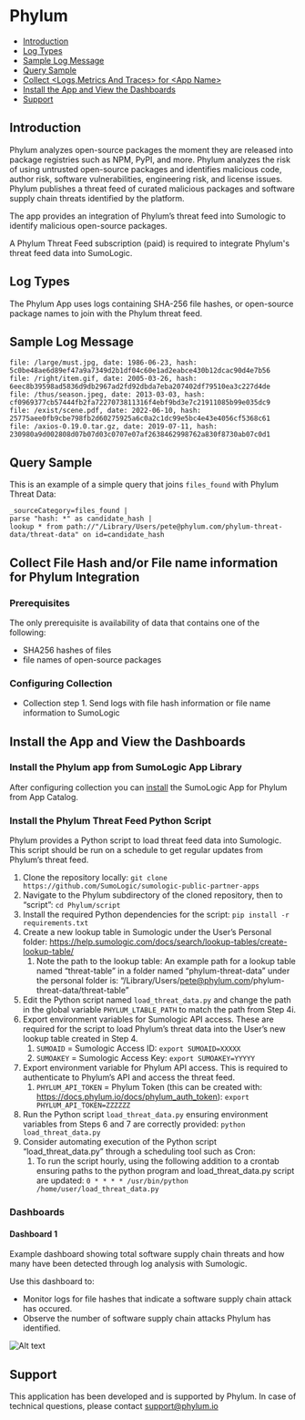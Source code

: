 # Phylum

- [Introduction](#introduction)
- [Log Types](#log-types)
- [Sample Log Message](#sample-log-message)
- [Query Sample](#query-sample)
- [Collect \<Logs,Metrics And Traces\> for \<App Name\>](#collect-logs,metrics-and-traces-for-app-name)
- [Install the App and View the Dashboards](#install-the-app-and-view-the-dashboards)
- [Support](#support)

## Introduction
Phylum analyzes open-source packages the moment they are released into package registries such as NPM, PyPI, and more. Phylum analyzes the risk of using untrusted open-source packages and identifies malicious code, author risk, software vulnerabilities, engineering risk, and license issues. Phylum publishes a threat feed of curated malicious packages and software supply chain threats identified by the platform.

The app provides an integration of Phylum’s threat feed into Sumologic to identify malicious open-source packages.

A Phylum Threat Feed subscription (paid) is required to integrate Phylum's threat feed data into SumoLogic.


## Log Types

The Phylum App uses logs containing SHA-256 file hashes, or open-source package names to join with the Phylum threat feed.

## Sample Log Message

```csv
file: /large/must.jpg, date: 1986-06-23, hash: 5c0be48ae6d89ef47a9a7349d2b1df04c60e1ad2eabce430b12dcac90d4e7b56
file: /right/item.gif, date: 2005-03-26, hash: 6eec8b39598ad5836d9db2967ad2fd92dbda7eba207402df79510ea3c227d4de
file: /thus/season.jpeg, date: 2013-03-03, hash: cf0969377cb57444fb2fa7227073811316f4ebf9bd3e7c21911085b99e035dc9
file: /exist/scene.pdf, date: 2022-06-10, hash: 25775aee0fb9cbe798fb2d60275925a6c0a2c1dc99e5bc4e43e4056cf5368c61
file: /axios-0.19.0.tar.gz, date: 2019-07-11, hash: 230980a9d002808d07b07d03c0707e07af2638462998762a830f8730ab07c0d1 
```

## Query Sample

This is an example of a simple query that joins `files_found` with Phylum Threat Data:
```text
_sourceCategory=files_found |
parse "hash: *" as candidate_hash | 
lookup * from path://"/Library/Users/pete@phylum.com/phylum-threat-data/threat-data" on id=candidate_hash 
```

## Collect File Hash and/or File name information for Phylum Integration

### Prerequisites

The only prerequisite is availability of data that contains one of the following:
- SHA256 hashes of files
- file names of open-source packages

### Configuring Collection
  - Collection step 1. Send logs with file hash information or file name information to SumoLogic

## Install the App and View the Dashboards

### Install the Phylum app from SumoLogic App Library
After configuring collection you can [install](https://help.sumologic.com/05Search/Library/Apps-in-Sumo-Logic/Install-Apps-from-the-Library) the SumoLogic App for Phylum from App Catalog.

### Install the Phylum Threat Feed Python Script
Phylum provides a Python script to load threat feed data into Sumologic. This script should be run on a schedule to get regular updates from Phylum’s threat feed. 

1. Clone the repository locally: `git clone https://github.com/SumoLogic/sumologic-public-partner-apps`
1. Navigate to the Phylum subdirectory of the cloned repository, then to “script”: `cd Phylum/script`
1. Install the required Python dependencies for the script: `pip install -r requirements.txt`
1. Create a new lookup table in Sumologic under the User’s Personal folder: https://help.sumologic.com/docs/search/lookup-tables/create-lookup-table/
    1. Note the path to the lookup table: An example path for a lookup table named “threat-table” in a folder named “phylum-threat-data” under the personal folder is: “/Library/Users/pete@phylum.com/phylum-threat-data/threat-table”
1. Edit the Python script named `load_threat_data.py` and change the path in the global variable `PHYLUM_LTABLE_PATH` to match the path from Step 4i.
1. Export environment variables for Sumologic API access. These are required for the script to load Phylum’s threat data into the User’s new lookup table created in Step 4.
    1. `SUMOAID` = Sumologic Access ID: `export SUMOAID=XXXXX`
    1. `SUMOAKEY` = Sumologic Access Key: `export SUMOAKEY=YYYYY`
1. Export environment variable for Phylum API access. This is required to authenticate to Phylum’s API and access the threat feed.
    1. `PHYLUM_API_TOKEN` = Phylum Token (this can be created with: https://docs.phylum.io/docs/phylum_auth_token): `export PHYLUM_API_TOKEN=ZZZZZZ`
1. Run the Python script `load_threat_data.py` ensuring environment variables from Steps 6 and 7 are correctly provided: `python load_threat_data.py`
1. Consider automating execution of the Python script “load_threat_data.py” through a scheduling tool such as Cron: 
    1. To run the script hourly, using the following addition to a crontab ensuring paths to the python program and load_threat_data.py script are updated: `0 * * * * /usr/bin/python /home/user/load_threat_data.py`


### Dashboards
#### Dashboard 1

Example dashboard showing total software supply chain threats and how many have been detected through log analysis with Sumologic.

Use this dashboard to:
- Monitor logs for file hashes that indicate a software supply chain attack has occured.
- Observe the number of software supply chain attacks Phylum has identified.

![Alt text](resources/screenshots/phylum_dashboard.jpg?raw=true "overview screenshot")


## Support
This application has been developed and is supported by Phylum. In case of technical questions, please contact support@phylum.io
